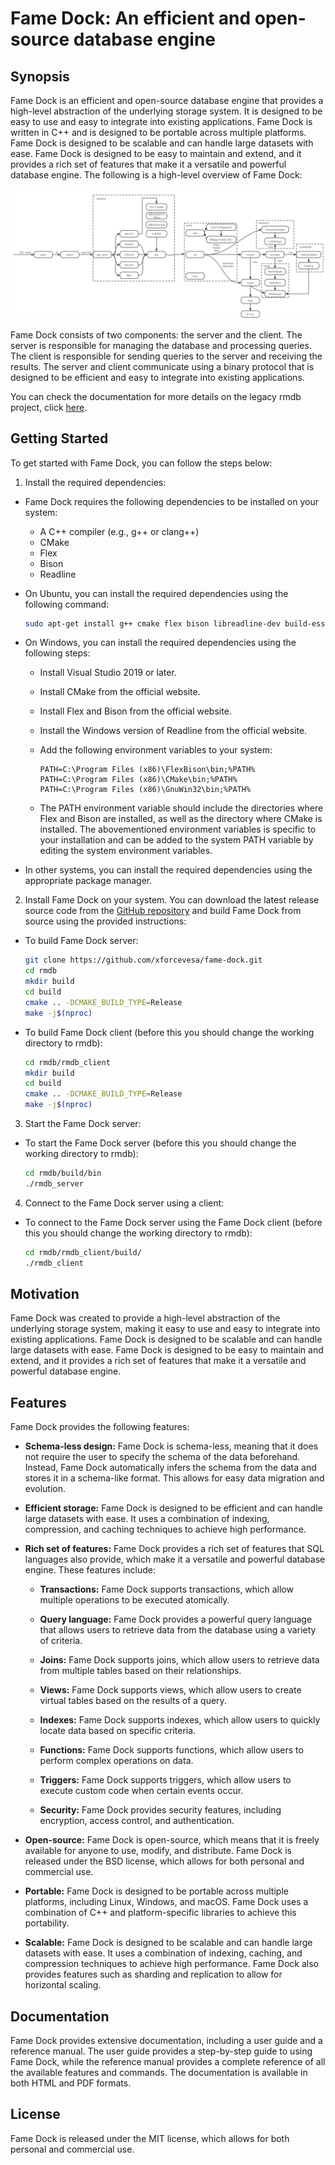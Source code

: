 # Fame Dock: An efficient and open-source database engine

## Synopsis

Fame Dock is an efficient and open-source database engine that provides a high-level abstraction of the underlying storage system. It is designed to be easy to use and easy to integrate into existing applications. Fame Dock is written in C++ and is designed to be portable across multiple platforms. Fame Dock is designed to be scalable and can handle large datasets with ease. Fame Dock is designed to be easy to maintain and extend, and it provides a rich set of features that make it a versatile and powerful database engine. The following is a high-level overview of Fame Dock:

![Fame Dock Architecture](architecture.png)

Fame Dock consists of two components: the server and the client. The server is responsible for managing the database and processing queries. The client is responsible for sending queries to the server and receiving the results. The server and client communicate using a binary protocol that is designed to be efficient and easy to integrate into existing applications.

You can check the documentation for more details on the legacy rmdb project, click [here](rmdb/README.md).

## Getting Started

To get started with Fame Dock, you can follow the steps below:

1. Install the required dependencies:

- Fame Dock requires the following dependencies to be installed on your system:

  - A C++ compiler (e.g., g++ or clang++)
  - CMake
  - Flex
  - Bison
  - Readline

- On Ubuntu, you can install the required dependencies using the following command:

  ```bash
  sudo apt-get install g++ cmake flex bison libreadline-dev build-essential -y
  ```

- On Windows, you can install the required dependencies using the following steps:

  - Install Visual Studio 2019 or later.
  - Install CMake from the official website.
  - Install Flex and Bison from the official website.
  - Install the Windows version of Readline from the official website.
  - Add the following environment variables to your system:

    ```
    PATH=C:\Program Files (x86)\FlexBison\bin;%PATH%
    PATH=C:\Program Files (x86)\CMake\bin;%PATH%
    PATH=C:\Program Files (x86)\GnuWin32\bin;%PATH%
    ```

  - The PATH environment variable should include the directories where Flex and Bison are installed, as well as the directory where CMake is installed. The abovementioned environment variables is specific to your installation and can be added to the system PATH variable by editing the system environment variables.

- In other systems, you can install the required dependencies using the appropriate package manager.

2. Install Fame Dock on your system. You can download the latest release source code from the [GitHub repository](https://github.com/xforcevesa/fame-dock) and build Fame Dock from source using the provided instructions:

- To build Fame Dock server:

   ```bash
   git clone https://github.com/xforcevesa/fame-dock.git
   cd rmdb
   mkdir build
   cd build
   cmake .. -DCMAKE_BUILD_TYPE=Release
   make -j$(nproc)
   ```

- To build Fame Dock client (before this you should change the working directory to rmdb):

   ```bash
   cd rmdb/rmdb_client
   mkdir build
   cd build
   cmake .. -DCMAKE_BUILD_TYPE=Release
   make -j$(nproc)
   ```

3. Start the Fame Dock server:

- To start the Fame Dock server (before this you should change the working directory to rmdb):

   ```bash
   cd rmdb/build/bin
   ./rmdb_server
   ```

4. Connect to the Fame Dock server using a client:

- To connect to the Fame Dock server using the Fame Dock client (before this you should change the working directory to rmdb):

   ```bash
   cd rmdb/rmdb_client/build/
   ./rmdb_client
   ```

## Motivation

Fame Dock was created to provide a high-level abstraction of the underlying storage system, making it easy to use and easy to integrate into existing applications. Fame Dock is designed to be scalable and can handle large datasets with ease. Fame Dock is designed to be easy to maintain and extend, and it provides a rich set of features that make it a versatile and powerful database engine.

## Features

Fame Dock provides the following features:

- **Schema-less design:** Fame Dock is schema-less, meaning that it does not require the user to specify the schema of the data beforehand. Instead, Fame Dock automatically infers the schema from the data and stores it in a schema-like format. This allows for easy data migration and evolution.

- **Efficient storage:** Fame Dock is designed to be efficient and can handle large datasets with ease. It uses a combination of indexing, compression, and caching techniques to achieve high performance.

- **Rich set of features:** Fame Dock provides a rich set of features that SQL languages also provide, which make it a versatile and powerful database engine. These features include:

  - **Transactions:** Fame Dock supports transactions, which allow multiple operations to be executed atomically.

  - **Query language:** Fame Dock provides a powerful query language that allows users to retrieve data from the database using a variety of criteria.

  - **Joins:** Fame Dock supports joins, which allow users to retrieve data from multiple tables based on their relationships.

  - **Views:** Fame Dock supports views, which allow users to create virtual tables based on the results of a query.

  - **Indexes:** Fame Dock supports indexes, which allow users to quickly locate data based on specific criteria.

  - **Functions:** Fame Dock supports functions, which allow users to perform complex operations on data.

  - **Triggers:** Fame Dock supports triggers, which allow users to execute custom code when certain events occur.

  - **Security:** Fame Dock provides security features, including encryption, access control, and authentication.

- **Open-source:** Fame Dock is open-source, which means that it is freely available for anyone to use, modify, and distribute. Fame Dock is released under the BSD license, which allows for both personal and commercial use.

- **Portable:** Fame Dock is designed to be portable across multiple platforms, including Linux, Windows, and macOS. Fame Dock uses a combination of C++ and platform-specific libraries to achieve this portability.

- **Scalable:** Fame Dock is designed to be scalable and can handle large datasets with ease. It uses a combination of indexing, caching, and compression techniques to achieve high performance. Fame Dock also provides features such as sharding and replication to allow for horizontal scaling.

## Documentation

Fame Dock provides extensive documentation, including a user guide and a reference manual. The user guide provides a step-by-step guide to using Fame Dock, while the reference manual provides a complete reference of all the available features and commands. The documentation is available in both HTML and PDF formats.

## License

Fame Dock is released under the MIT license, which allows for both personal and commercial use.
